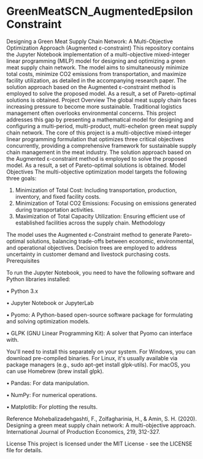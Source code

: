 # GreenMeatSCN_AugmentedEpsilonConstraint
Designing a Green Meat Supply Chain Network: A Multi-Objective Optimization Approach (Augmented ε-constraint)
This repository contains the Jupyter Notebook implementation of a multi-objective mixed-integer linear programming (MILP) model for designing and optimizing a green meat supply chain network. The model aims to simultaneously minimize total costs, minimize CO2 emissions from transportation, and maximize facility utilization, as detailed in the accompanying research paper. The solution approach based on the Augmented ε-constraint method is employed to solve the proposed model. As a result, a set of Pareto-optimal solutions is obtained. 
Project Overview
The global meat supply chain faces increasing pressure to become more sustainable. Traditional logistics management often overlooks environmental concerns. This project addresses this gap by presenting a mathematical model for designing and configuring a multi-period, multi-product, multi-echelon green meat supply chain network.
The core of this project is a multi-objective mixed-integer linear programming formulation that optimizes three critical objectives concurrently, providing a comprehensive framework for sustainable supply chain management in the meat industry. 
The solution approach based on the Augmented ε-constraint method is employed to solve the proposed model. As a result, a set of Pareto-optimal solutions is obtained.
Model Objectives
The multi-objective optimization model targets the following three goals:
1.	Minimization of Total Cost: Including transportation, production, inventory, and fixed facility costs.
2.	Minimization of Total CO2 Emissions: Focusing on emissions generated during transportation activities.
3.	Maximization of Total Capacity Utilization: Ensuring efficient use of established facilities across the supply chain.
Methodology


The model uses the Augmented ε-Constraint method to generate Pareto-optimal solutions, balancing trade-offs between economic, environmental, and operational objectives. Decision trees are employed to address uncertainty in customer demand and livestock purchasing costs.
Prerequisites


To run the Jupyter Notebook, you need to have the following software and Python libraries installed:

•	Python 3.x

•	Jupyter Notebook or JupyterLab

•	Pyomo: A Python-based open-source software package for formulating and solving optimization models.

•	GLPK (GNU Linear Programming Kit): A solver that Pyomo can interface with. 

You'll need to install this separately on your system. For Windows, you can download pre-compiled binaries. For Linux, it's usually available via package managers (e.g., sudo apt-get install glpk-utils). For macOS, you can use Homebrew (brew install glpk).

•	Pandas: For data manipulation.

•	NumPy: For numerical operations.

•	Matplotlib: For plotting the results.


Reference
Mohebalizadehgashti, F., Zolfagharinia, H., & Amin, S. H. (2020). Designing a green meat supply chain network: A multi-objective approach. International Journal of Production Economics, 219, 312-327.


License
This project is licensed under the MIT License - see the LICENSE file for details.


